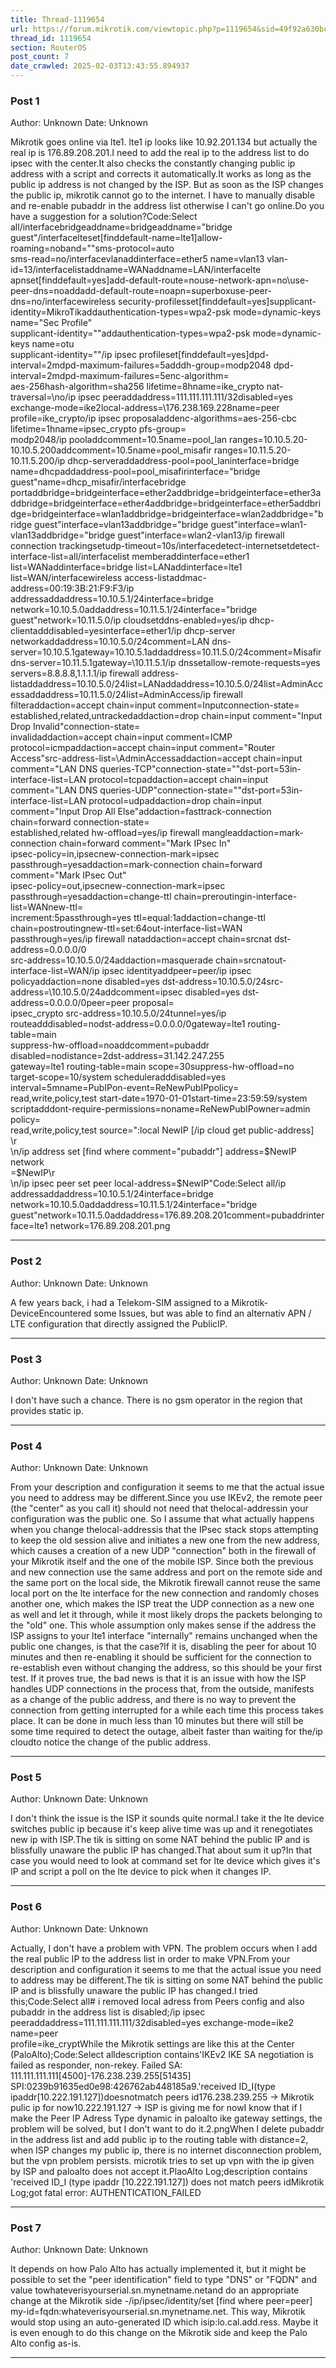```yaml
---
title: Thread-1119654
url: https://forum.mikrotik.com/viewtopic.php?p=1119654&sid=49f92a630bc7970d8ca50523be880e8f#p1119654
thread_id: 1119654
section: RouterOS
post_count: 7
date_crawled: 2025-02-03T13:43:55.894937
---
```


### Post 1
Author: Unknown
Date: Unknown

Mikrotik goes online via lte1. lte1 ip looks like 10.92.201.134 but actually the real ip is 176.89.208.201.I need to add the real ip to the address list to do ipsec with the center.It also checks the constantly changing public ip address with a script and corrects it automatically.It works as long as the public ip address is not changed by the ISP. But as soon as the ISP changes the public ip, mikrotik cannot go to the internet. I have to manually disable and re-enable pubaddr in the address list otherwise I can't go online.Do you have a suggestion for a solution?Code:Select all/interfacebridgeaddname=bridgeaddname="bridge guest"/interfacelteset[finddefault-name=lte1]allow-roaming=noband=""sms-protocol=auto\
    sms-read=no/interfacevlanaddinterface=ether5 name=vlan13 vlan-id=13/interfacelistaddname=WANaddname=LAN/interfacelte apnset[finddefault=yes]add-default-route=nouse-network-apn=no\use-peer-dns=noaddadd-default-route=noapn=superboxuse-peer-dns=no/interfacewireless security-profilesset[finddefault=yes]supplicant-identity=MikroTikaddauthentication-types=wpa2-psk mode=dynamic-keys name="Sec Profile"\
    supplicant-identity=""addauthentication-types=wpa2-psk mode=dynamic-keys name=otu \
    supplicant-identity=""/ip ipsec profileset[finddefault=yes]dpd-interval=2mdpd-maximum-failures=5adddh-group=modp2048 dpd-interval=2mdpd-maximum-failures=5enc-algorithm=\
    aes-256hash-algorithm=sha256 lifetime=8hname=ike_crypto nat-traversal=\no/ip ipsec peeraddaddress=111.111.111.111/32disabled=yes exchange-mode=ike2local-address=\176.238.169.228name=peer profile=ike_crypto/ip ipsec proposaladdenc-algorithms=aes-256-cbc lifetime=1hname=ipsec_crypto pfs-group=\
    modp2048/ip pooladdcomment=10.5name=pool_lan ranges=10.10.5.20-10.10.5.200addcomment=10.5name=pool_misafir ranges=10.11.5.20-10.11.5.200/ip dhcp-serveraddaddress-pool=pool_laninterface=bridge name=dhcpaddaddress-pool=pool_misafirinterface="bridge guest"name=dhcp_misafir/interfacebridge portaddbridge=bridgeinterface=ether2addbridge=bridgeinterface=ether3addbridge=bridgeinterface=ether4addbridge=bridgeinterface=ether5addbridge=bridgeinterface=wlan1addbridge=bridgeinterface=wlan2addbridge="bridge guest"interface=vlan13addbridge="bridge guest"interface=wlan1-vlan13addbridge="bridge guest"interface=wlan2-vlan13/ip firewall connection trackingsetudp-timeout=10s/interfacedetect-internetsetdetect-interface-list=all/interfacelist memberaddinterface=ether1 list=WANaddinterface=bridge list=LANaddinterface=lte1 list=WAN/interfacewireless access-listaddmac-address=00:19:3B:21:F9:F3/ip addressaddaddress=10.10.5.1/24interface=bridge network=10.10.5.0addaddress=10.11.5.1/24interface="bridge guest"network=10.11.5.0/ip cloudsetddns-enabled=yes/ip dhcp-clientadddisabled=yesinterface=ether1/ip dhcp-server networkaddaddress=10.10.5.0/24comment=LAN dns-server=10.10.5.1gateway=10.10.5.1addaddress=10.11.5.0/24comment=Misafirdns-server=10.11.5.1gateway=\10.11.5.1/ip dnssetallow-remote-requests=yes servers=8.8.8.8,1.1.1.1/ip firewall address-listaddaddress=10.10.5.0/24list=LANaddaddress=10.10.5.0/24list=AdminAccessaddaddress=10.11.5.0/24list=AdminAccess/ip firewall filteraddaction=accept chain=input comment=Inputconnection-state=\
    established,related,untrackedaddaction=drop chain=input comment="Input Drop Invalid"connection-state=\
    invalidaddaction=accept chain=input comment=ICMP protocol=icmpaddaction=accept chain=input comment="Router Access"src-address-list=\AdminAccessaddaction=accept chain=input comment="LAN DNS queries-TCP"connection-state=\""dst-port=53in-interface-list=LAN protocol=tcpaddaction=accept chain=input comment="LAN DNS queries-UDP"connection-state=\""dst-port=53in-interface-list=LAN protocol=udpaddaction=drop chain=input comment="Input Drop All Else"addaction=fasttrack-connection chain=forward connection-state=\
    established,related hw-offload=yes/ip firewall mangleaddaction=mark-connection chain=forward comment="Mark IPsec In"\
    ipsec-policy=in,ipsecnew-connection-mark=ipsec passthrough=yesaddaction=mark-connection chain=forward comment="Mark IPsec Out"\
    ipsec-policy=out,ipsecnew-connection-mark=ipsec passthrough=yesaddaction=change-ttl chain=preroutingin-interface-list=WANnew-ttl=\
    increment:5passthrough=yes ttl=equal:1addaction=change-ttl chain=postroutingnew-ttl=set:64out-interface-list=WAN \
    passthrough=yes/ip firewall nataddaction=accept chain=srcnat dst-address=0.0.0.0/0\
    src-address=10.10.5.0/24addaction=masquerade chain=srcnatout-interface-list=WAN/ip ipsec identityaddpeer=peer/ip ipsec policyaddaction=none disabled=yes dst-address=10.10.5.0/24src-address=\10.10.5.0/24addcomment=ipsec disabled=yes dst-address=0.0.0.0/0peer=peer proposal=\
    ipsec_crypto src-address=10.10.5.0/24tunnel=yes/ip routeadddisabled=nodst-address=0.0.0.0/0gateway=lte1 routing-table=main \
    suppress-hw-offload=noaddcomment=pubaddr disabled=nodistance=2dst-address=31.142.247.255\
    gateway=lte1 routing-table=main scope=30suppress-hw-offload=no\
    target-scope=10/system scheduleradddisabled=yes interval=5mname=PubIPon-event=ReNewPubIPpolicy=\
    read,write,policy,test start-date=1970-01-01start-time=23:59:59/system scriptadddont-require-permissions=noname=ReNewPubIPowner=admin policy=\
    read,write,policy,test source=":local NewIP [/ip cloud get public-address]\
    \r\
    \n/ip address set [find where comment=\"pubaddr\"] address=\$NewIP network\
    =\$NewIP\r\
    \n/ip ipsec peer set peer local-address=\$NewIP"Code:Select all/ip addressaddaddress=10.10.5.1/24interface=bridge network=10.10.5.0addaddress=10.11.5.1/24interface="bridge guest"network=10.11.5.0addaddress=176.89.208.201comment=pubaddrinterface=lte1 network=176.89.208.201.png

---
### Post 2
Author: Unknown
Date: Unknown

A few years back, i had a Telekom-SIM assigned to a Mikrotik-DeviceEncountered some Issues, but was able to find an alternativ APN / LTE configuration that directly assigned the PublicIP.

---
### Post 3
Author: Unknown
Date: Unknown

I don't have such a chance. There is no gsm operator in the region that provides static ip.

---
### Post 4
Author: Unknown
Date: Unknown

From your description and configuration it seems to me that the actual issue you need to address may be different.Since you use IKEv2, the remote peer (the "center" as you call it) should not need that thelocal-addressin your configuration was the public one. So I assume that what actually happens when you change thelocal-addressis that the IPsec stack stops attempting to keep the old session alive and initiates a new one from the new address, which causes a creation of a new UDP "connection" both in the firewall of your Mikrotik itself and the one of the mobile ISP. Since both the previous and new connection use the same address and port on the remote side and the same port on the local side, the Mikrotik firewall cannot reuse the same local port on the lte interface for the new connection and randomly choses another one, which makes the ISP treat the UDP connection as a new one as well and let it through, while it most likely drops the packets belonging to the "old" one. This whole assumption only makes sense if the address the ISP assigns to your lte1 interface "internally" remains unchanged when the public one changes, is that the case?If it is, disabling the peer for about 10 minutes and then re-enabling it should be sufficient for the connection to re-establish even without changing the address, so this should be your first test. If it proves true, the bad news is that it is an issue with how the ISP handles UDP connections in the process that, from the outside, manifests as a change of the public address, and there is no way to prevent the connection from getting interrupted for a while each time this process takes place. It can be done in much less than 10 minutes but there will still be some time required to detect the outage, albeit faster than waiting for the/ip cloudto notice the change of the public address.

---
### Post 5
Author: Unknown
Date: Unknown

I don't think the issue is the ISP it sounds quite normal.I take it the lte device switches public ip because it's keep alive time was up and it renegotiates new ip with ISP.The tik is sitting on some NAT behind the public IP and is blissfully unaware the public IP has changed.That about sum it up?In that case you would need to look at command set for lte device which gives it's IP and script a poll on the lte device to pick when it changes IP.

---
### Post 6
Author: Unknown
Date: Unknown

Actually, I don't have a problem with VPN. The problem occurs when I add the real public IP to the address list in order to make VPN.From your description and configuration it seems to me that the actual issue you need to address may be different.The tik is sitting on some NAT behind the public IP and is blissfully unaware the public IP has changed.I tried this;Code:Select all# i removed local adress from Peers config and also pubaddr in the address list is disabled;/ip ipsec peeraddaddress=111.111.111.111/32disabled=yes exchange-mode=ike2 name=peer \
    profile=ike_cryptWhile the Mikrotik settings are like this at the Center (PaloAlto);Code:Select alldescription contains'IKEv2 IKE SA negotiation is failed as responder, non-rekey. Failed SA: 111.111.111.111[4500]-176.238.239.255[51435] SPI:0239b91635ed0e98:426762ab448185a9.'received ID_I(type ipaddr[10.222.191.127])doesnotmatch peers id176.238.239.255 -> Mikrotik pulic ip for now10.222.191.127   -> ISP is giving me for nowI know that if I make the Peer IP Adress Type dynamic in paloalto ike gateway settings, the problem will be solved, but I don't want to do it.2.pngWhen I delete pubaddr in the address list and add public ip to the routing table with distance=2, when ISP changes my public ip, there is no internet disconnection problem, but the vpn problem persists. microtik tries to set up vpn with the ip given by ISP and paloalto does not accept it.PlaoAlto Log;description contains 'received ID_I (type ipaddr [10.222.191.127]) does not match peers idMikrotik Log;got fatal error: AUTHENTICATION_FAILED

---
### Post 7
Author: Unknown
Date: Unknown

It depends on how Palo Alto has actually implemented it, but it might be possible to set the "peer identification" field to type "DNS" or "FQDN" and value towhateverisyourserial.sn.mynetname.netand do an appropriate change at the Mikrotik side -/ip/ipsec/identity/set [find where peer=peer] my-id=fqdn:whateverisyourserial.sn.mynetname.net. This way, Mikrotik would stop using an auto-generated ID which isip:lo.cal.add.ress. Maybe it is even enough to do this change on the Mikrotik side and keep the Palo Alto config as-is.

---
